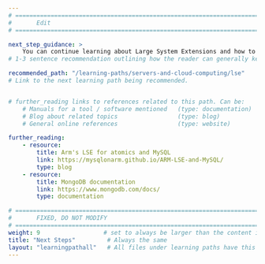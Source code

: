```yaml
---
# ================================================================================
#       Edit
# ================================================================================

next_step_guidance: >
    You can continue learning about Large System Extensions and how to use them in your applications. 
# 1-3 sentence recommendation outlining how the reader can generally keep learning about these topics, and a specific explanation of why the next step is being recommended.

recommended_path: "/learning-paths/servers-and-cloud-computing/lse"
# Link to the next learning path being recommended.


# further_reading links to references related to this path. Can be:
    # Manuals for a tool / software mentioned   (type: documentation)
    # Blog about related topics                 (type: blog)
    # General online references                 (type: website) 

further_reading:
    - resource:
        title: Arm's LSE for atomics and MySQL
        link: https://mysqlonarm.github.io/ARM-LSE-and-MySQL/
        type: blog
    - resource:
        title: MongoDB documentation
        link: https://www.mongodb.com/docs/
        type: documentation

# ================================================================================
#       FIXED, DO NOT MODIFY
# ================================================================================
weight: 9                  # set to always be larger than the content in this path, and one more than 'review'
title: "Next Steps"         # Always the same
layout: "learningpathall"   # All files under learning paths have this same wrapper
---
```

